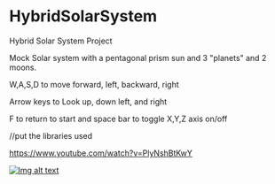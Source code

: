 # HybridSolarSystem
 Hybrid Solar System Project

Mock Solar system with a pentagonal prism sun and 3 "planets" and 2 moons. 

W,A,S,D to move forward, left, backward, right 

Arrow keys to Look up, down left, and right

F to return to start and space bar to toggle X,Y,Z axis on/off

//put the libraries used


https://www.youtube.com/watch?v=PlyNshBtKwY


[![Img alt text](https://user-images.githubusercontent.com/67522723/200349477-9af00436-a70b-4772-a20c-1f64cee3ac33.jpg)
](https://www.youtube.com/watch?v=PlyNshBtKwY)

